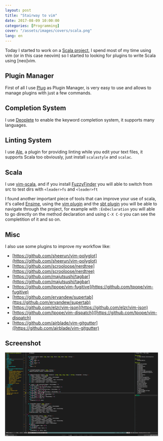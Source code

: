 ```yaml
---
layout: post
title: "Stairway to vim"
date: 2017-08-09 10:00:00
categories: [Programming]
cover: "/assets/images/covers/scala.png"
lang: en
---
```


Today I started to work on a [Scala project](https://scala-lang.org/), I spend most of my time using vim (or in this case neovim) so I started to 
looking for plugins to write Scala using [neo]vim.

## Plugin Manager

First of all I use [Plug](https://github.com/junegunn/vim-plug) as Plugin Manager, is very easy to use and allows to manage plugins with just a few commands.

## Completion System

I use [Deoplete](https://github.com/shougo/deoplete.nvim) to enable the keyword completion system, it supports many languages.

## Linting System

I use [Ale](https://github.com/w0rp/ale), a plugin for providing linting while you edit your text files, it supports Scala too obviously, just install `scalastyle` and `scalac`.
## Scala

I use [vim-scala](https://github.com/derekwyatt/vim-scala), and if you install [FuzzyFinder](https://github.com/vim-scripts/FuzzyFinder) you will able to switch from src to
test dirs with `<leader>fs` and `<leader>ft`

I found another important piece of tools that can improve your use of scala, it's called [Ensime](http://ensime.org/), using the [vim plugin](http://ensime.org/editors/vim/) and the [sbt plugin](http://ensime.org/build_tools/sbt/) you will be able to navigate through the project, for example with `:EnDeclaration` you will able to go directly on the method declaration and using `C-X C-O` you can see the completition of it and so on.

## Misc

I also use some plugins to improve my workflow like:

* [https://github.com/sheerun/vim-polyglot](https://github.com/sheerun/vim-polyglot)
* [https://github.com/scrooloose/nerdtree](https://github.com/scrooloose/nerdtree)
* [https://github.com/majutsushi/tagbar](https://github.com/majutsushi/tagbar)
* [https://github.com/tpope/vim-fugitive](https://github.com/tpope/vim-fugitive)
* [https://github.com/ervandew/supertab](ttps://github.com/ervandew/supertab)
* [https://github.com/elzr/vim-json](https://github.com/elzr/vim-json)
* [https://github.com/tpope/vim-dispatch]([https://github.com/tpope/vim-dispatch)
* [https://github.com/airblade/vim-gitgutter]([https://github.com/airblade/vim-gitgutter)

## Screenshot

![scala](/assets/images/posts/scala.png)


